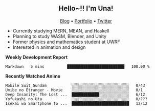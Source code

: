 <h2 align="center">
  Hello~!! I'm Una!
</h2>

<p align="center">
  <a href="https://anarchy.website/">Blog</a> &bull;
  <a href="https://una-ada.github.io/">Portfolio</a> &bull;
  <a href="https://twitter.com/unaxiii">Twitter</a>
</p>

- Currently studying MERN, MEAN, and Haskell
- Planning to study WASM, Blender, and Unity
- Former physics and mathematics student at UWRF
- Interested in animation and design

**Weekly Development Report**

<!--START_SECTION:waka-->

```text
Markdown   5 mins          █████████████████████████   100.00 %
```

<!--END_SECTION:waka-->

**Recently Watched Anime**

<!-- RECENT-ANIME:START -->

    Mobile Suit Gundam           ░░░░░░░░░░░░░░░░░░░░░░░░░   0/43
    Umibe no Étranger - Movie    ░░░░░░░░░░░░░░░░░░░░░░░░░   0/1
    Deep Insanity: The Lost ...  ████████████░░░░░░░░░░░░░   6/12
    Yofukashi no Uta             ░░░░░░░░░░░░░░░░░░░░░░░░░   0/???
    Isekai wa Smartphone to ...  █████████████████████████   12/12
<!-- RECENT-ANIME:END -->
